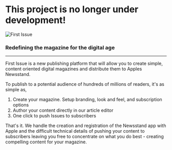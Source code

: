 # This project is no longer under development!



![First Issue](http://i.imgur.com/qTXxT.png)
### Redefining the magazine for the digital age

---
First Issue is a new publishing platform that will allow you to create simple, content oriented digital magazines and distribute them to Apples Newsstand.

To publish to a potential audience of hundreds of millions of readers, it's as simple as,

 1. Create your magazine. Setup branding, look and feel, and subscription options
 2. Author your content directly in our article editor
 3. One click to push Issues to subscribers

That's it. We handle the creation and registration of the Newsstand app with Apple and the difficult technical details of pushing your content to subscribers leaving you free to concentrate on what you do best - creating compelling content for your magazine.
